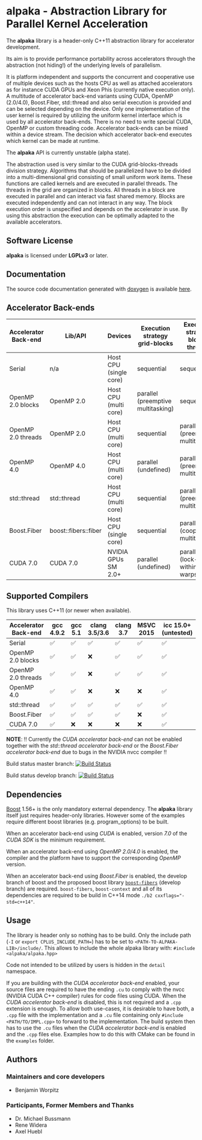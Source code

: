 **alpaka** - Abstraction Library for Parallel Kernel Acceleration
=================================================================

The **alpaka** library is a header-only C++11 abstraction library for accelerator development.

Its aim is to provide performance portability across accelerators through the abstraction (not hiding!) of the underlying levels of parallelism.

It is platform independent and supports the concurrent and cooperative use of multiple devices such as the hosts CPU as well as attached accelerators as for instance CUDA GPUs and Xeon Phis (currently native execution only).
A multitude of accelerator back-end variants using CUDA, OpenMP (2.0/4.0), Boost.Fiber, std::thread and also serial execution is provided and can be selected depending on the device.
Only one implementation of the user kernel is required by utilizing the uniform kernel interface which is used by all accelerator back-ends.
There is no need to write special CUDA, OpenMP or custom threading code.
Accelerator back-ends can be mixed within a device stream.
The decision which accelerator back-end executes which kernel can be made at runtime.

The **alpaka** API is currently unstable (alpha state).

The abstraction used is very similar to the CUDA grid-blocks-threads division strategy.
Algorithms that should be parallelized have to be divided into a multi-dimensional grid consisting of small uniform work items.
These functions are called kernels and are executed in parallel threads.
The threads in the grid are organized in blocks.
All threads in a block are executed in parallel and can interact via fast shared memory.
Blocks are executed independently and can not interact in any way.
The block execution order is unspecified and depends on the accelerator in use.
By using this abstraction the execution can be optimally adapted to the available accelerators.


Software License
----------------

**alpaka** is licensed under **LGPLv3** or later.


Documentation
-------------

The source code documentation generated with [doxygen](http://www.doxygen.org) is available [here](http://computationalradiationphysics.github.io/alpaka/).


Accelerator Back-ends
---------------------

|Accelerator Back-end|Lib/API|Devices|Execution strategy grid-blocks|Execution strategy block-threads|
|---|---|---|---|---|
|Serial|n/a|Host CPU (single core)|sequential|sequential|
|OpenMP 2.0 blocks|OpenMP 2.0|Host CPU (multi core)|parallel (preemptive multitasking)|sequential|
|OpenMP 2.0 threads|OpenMP 2.0|Host CPU (multi core)|sequential|parallel (preemptive multitasking)|
|OpenMP 4.0|OpenMP 4.0|Host CPU (multi core)|parallel (undefined)|parallel (preemptive multitasking)|
| std::thread | std::thread |Host CPU (multi core)|sequential|parallel (preemptive multitasking)|
| Boost.Fiber | boost::fibers::fiber |Host CPU (single core)|sequential|parallel (cooperative multitasking)|
|CUDA 7.0|CUDA 7.0|NVIDIA GPUs SM 2.0+|parallel (undefined)|parallel (lock-step within warps)|


Supported Compilers
-------------------

This library uses C++11 (or newer when available).

|Accelerator Back-end|gcc 4.9.2|gcc 5.1|clang 3.5/3.6|clang 3.7|MSVC 2015|icc 15.0+ (untested)|
|---|---|---|---|---|---|---|
|Serial|:white_check_mark:|:white_check_mark:|:white_check_mark:|:white_check_mark:|:white_check_mark:|:white_check_mark:|
|OpenMP 2.0 blocks|:white_check_mark:|:white_check_mark:|:x:|:white_check_mark:|:white_check_mark:|:white_check_mark:|
|OpenMP 2.0 threads|:white_check_mark:|:white_check_mark:|:x:|:white_check_mark:|:white_check_mark:|:white_check_mark:|
|OpenMP 4.0|:white_check_mark:|:white_check_mark:|:x:|:x:|:x:|:white_check_mark:|
| std::thread |:white_check_mark:|:white_check_mark:|:white_check_mark:|:white_check_mark:|:white_check_mark:|:white_check_mark:|
| Boost.Fiber |:white_check_mark:|:white_check_mark:|:white_check_mark:|:white_check_mark:|:x:|:white_check_mark:|
|CUDA 7.0|:white_check_mark:|:x:|:x:|:x:|:x:|:white_check_mark:|

**NOTE**: :bangbang: Currently the *CUDA accelerator back-end* can not be enabled together with the *std::thread accelerator back-end* or the *Boost.Fiber accelerator back-end* due to bugs in the NVIDIA nvcc compiler :bangbang:

Build status master branch: [![Build Status](https://travis-ci.org/ComputationalRadiationPhysics/alpaka.svg?branch=master)](https://travis-ci.org/ComputationalRadiationPhysics/alpaka)

Build status develop branch: [![Build Status](https://travis-ci.org/ComputationalRadiationPhysics/alpaka.svg?branch=develop)](https://travis-ci.org/ComputationalRadiationPhysics/alpaka)


Dependencies
------------

[Boost](http://boost.org/) 1.56+ is the only mandatory external dependency.
The **alpaka** library itself just requires header-only libraries.
However some of the examples require different boost libraries (e.g. program_options) to be built.

When an accelerator back-end using *CUDA* is enabled, version *7.0* of the *CUDA SDK* is the minimum requirement.

When an accelerator back-end using *OpenMP 2.0/4.0* is enabled, the compiler and the platform have to support the corresponding *OpenMP* version.

When an accelerator back-end using *Boost.Fiber* is enabled, the develop branch of boost and the proposed boost library [`boost-fibers`](https://github.com/olk/boost-fiber) (develop branch) are required.
`boost-fibers`, `boost-context` and all of its dependencies are required to be build in C++14 mode `./b2 cxxflags="-std=c++14"`.


Usage
-----

The library is header only so nothing has to be build.
Only the include path (`-I` or `export CPLUS_INCLUDE_PATH=`) has to be set to `<PATH-TO-ALPAKA-LIB>/include/`.
This allows to include the whole alpaka library with: `#include <alpaka/alpaka.hpp>`

Code not intended to be utilized by users is hidden in the `detail` namespace.

If you are building with the *CUDA accelerator back-end* enabled, your source files are required to have the ending `.cu` to comply with the nvcc (NVIDIA CUDA C++ compiler) rules for code files using CUDA.
When the *CUDA accelerator back-end* is disabled, this is not required and a `.cpp` extension is enough.
To allow both use-cases, it is desirable to have both, a `.cpp` file with the implementation and a `.cu` file containing only `#include <PATH/TO/IMPL.cpp>` to forward to the implementation.
The build system then has to use the `.cu` files when the *CUDA accelerator back-end* is enabled and the `.cpp` files else.
Examples how to do this with CMake can be found in the `examples` folder.


Authors
-------

### Maintainers and core developers

- Benjamin Worpitz

### Participants, Former Members and Thanks

- Dr. Michael Bussmann
- Rene Widera
- Axel Huebl
